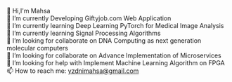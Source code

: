👋 Hi,I'm Mahsa <br>
🔭 I’m currently Developing Giftyjob.com Web Application <br>
🌱 I’m currently learning Deep Learning PyTorch for Medical Image Analysis <br>
🌱 I’m currently learning Signal Processing Algorithms <br>
👯 I’m looking for collaborate on DNA Computing as next generation molecular computers <br>
👯 I’m looking for collaborate on Advance Implementation of Microservices <br>
🤔 I’m looking for help with Implement Machine Learning Algorithm on FPGA <br>
📫 How to reach me: yzdnimahsa@gmail.com
<!--
**mhsyzdni/mhsyzdni** is a ✨ _special_ ✨ repository because its `README.md` (this file) appears on your GitHub profile.

Here are some ideas to get you started:

- 🔭 I’m currently working on ...
- 🌱 I’m currently learning ...
- 👯 I’m looking to collaborate on ...
- 🤔 I’m looking for help with ...
- 💬 Ask me about ...
- 📫 How to reach me: ...
- 😄 Pronouns: ...
- ⚡ Fun fact: ...
-->
